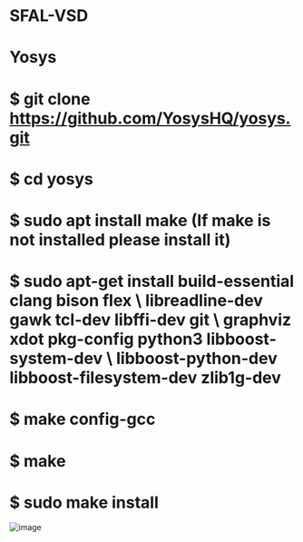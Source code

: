 # SFAL-VSD
# Yosys
# $ git clone https://github.com/YosysHQ/yosys.git
# $ cd yosys
# $ sudo apt install make (If make is not installed please install it) 
# $ sudo apt-get install build-essential clang bison flex \ libreadline-dev gawk tcl-dev libffi-dev git \ graphviz xdot pkg-config python3 libboost-system-dev \ libboost-python-dev libboost-filesystem-dev zlib1g-dev
# $ make config-gcc
# $ make 
# $ sudo make install
![image](https://github.com/c-dhanush-p/SFAL-VSD/assets/170220133/891cfb2d-aa11-42f5-a9b5-36a2e55b37a2)
